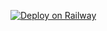 [![Deploy on Railway](https://railway.app/button.svg)](https://railway.app/new/template?template=https%3A%2F%2Fgithub.com%2Flincxln%2FLincxlnbot-MD)